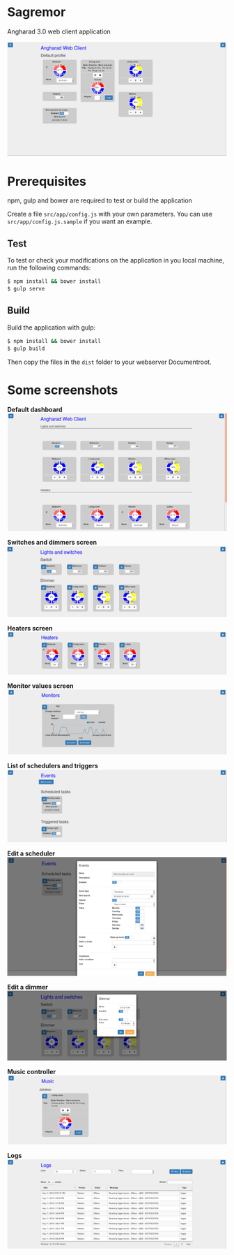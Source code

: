 # Sagremor

Angharad 3.0 web client application

![example snapshot](https://github.com/babelouest/sagremor/raw/master/snapshots/dashboard-filled.png)

# Prerequisites

npm, gulp and bower are required to test or build the application

Create a file `src/app/config.js` with your own parameters. You can use `src/app/config.js.sample` if you want an example.

## Test

To test or check your modifications on the application in you local machine, run the following commands:

```bash
$ npm install && bower install
$ gulp serve
```

## Build

Build the application with gulp:

```bash
$ npm install && bower install
$ gulp build
```

Then copy the files in the `dist` folder to your webserver Documentroot.

# Some screenshots

**Default dashboard**
![Defaut Dashboard](https://github.com/babelouest/sagremor/raw/master/snapshots/dashboard-default.png)

**Switches and dimmers screen**
![Switches and dimmers](https://github.com/babelouest/sagremor/raw/master/snapshots/switches.png)

**Heaters screen**
![Heaters](https://github.com/babelouest/sagremor/raw/master/snapshots/heaters.png)

**Monitor values screen**
![Monitor values](https://github.com/babelouest/sagremor/raw/master/snapshots/monitor.png)

**List of schedulers and triggers**
![Events list](https://github.com/babelouest/sagremor/raw/master/snapshots/Events.png)

**Edit a scheduler**
![Edit a scheduled event](https://github.com/babelouest/sagremor/raw/master/snapshots/Event-edit.png)

**Edit a dimmer**
![Edit a dimmer](https://github.com/babelouest/sagremor/raw/master/snapshots/dimmer-edit.png)

**Music controller**
![Music controller](https://github.com/babelouest/sagremor/raw/master/snapshots/Music.png)

**Logs**
![Logs screen](https://github.com/babelouest/sagremor/raw/master/snapshots/logs.png)
